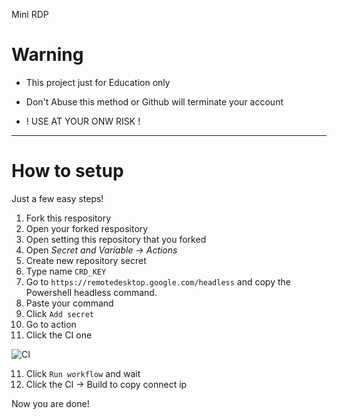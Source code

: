 Mini RDP

# Warning

- This project just for Education only

- Don't Abuse this method or Github will terminate your account

- ! USE AT YOUR ONW RISK !

---------------
# How to setup

Just a few easy steps!

1. Fork this respository
2. Open your forked respository
3. Open setting this repository that you forked
4. Open *Secret and Variable* -> *Actions*
5. Create new repository secret
6. Type name `CRD_KEY`
6. Go to `https://remotedesktop.google.com/headless` and copy the Powershell headless command.
7. Paste your command
8. Click `Add secret`
9. Go to action
10. Click the CI one

![CI](https://user-images.githubusercontent.com/94728590/230763622-1f3a6086-0000-4a5b-8e3d-eece73e91633.png)

11. Click `Run workflow` and wait
12. Click the CI -> Build to copy connect ip

Now you are done!
